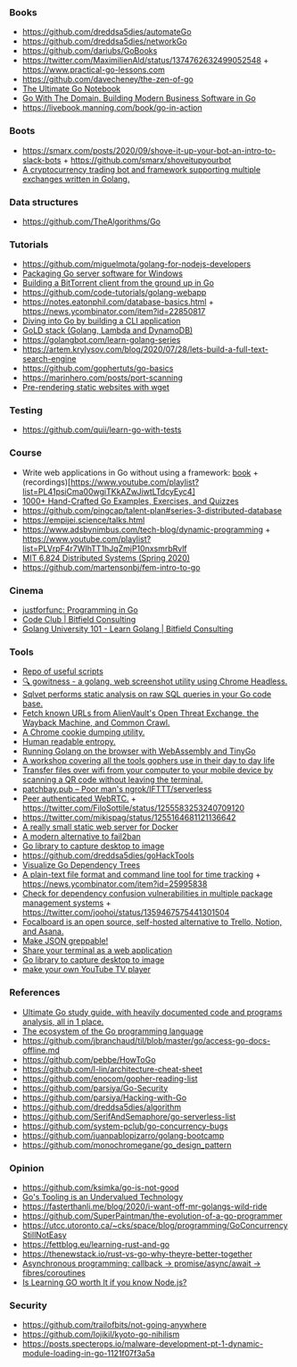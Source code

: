 ### Books

- https://github.com/dreddsa5dies/automateGo
- https://github.com/dreddsa5dies/networkGo
- https://github.com/dariubs/GoBooks
- https://twitter.com/MaximilienAld/status/1374762632499052548 + https://www.practical-go-lessons.com
- https://github.com/davecheney/the-zen-of-go
- [The Ultimate Go Notebook](https://docs.google.com/document/d/1QQq8Yf90ar59OUQM6qRDS6Bwk5hfOCpcqw_WUX43YOg/edit)
- [Go With The Domain. Building Modern Business Software in Go](https://news.ycombinator.com/item?id=27140724)
- https://livebook.manning.com/book/go-in-action

### Boots

- https://smarx.com/posts/2020/09/shove-it-up-your-bot-an-intro-to-slack-bots + https://github.com/smarx/shoveitupyourbot
- [A cryptocurrency trading bot and framework supporting multiple exchanges written in Golang.](https://github.com/thrasher-corp/gocryptotrader)

### Data structures

- https://github.com/TheAlgorithms/Go


### Tutorials

- https://github.com/miguelmota/golang-for-nodejs-developers
- [Packaging Go server software for Windows](https://twitter.com/benbjohnson/status/1360605093834424321)
- [Building a BitTorrent client from the ground up in Go](https://blog.jse.li/posts/torrent)
- https://github.com/code-tutorials/golang-webapp
- https://notes.eatonphil.com/database-basics.html + https://news.ycombinator.com/item?id=22850817
- [Diving into Go by building a CLI application](https://news.ycombinator.com/item?id=23318137)
- [GoLD stack (Golang, Lambda and DynamoDB)](https://dev.to/prozz/introduction-to-the-gold-stack-5b66)
- https://golangbot.com/learn-golang-series
- https://artem.krylysov.com/blog/2020/07/28/lets-build-a-full-text-search-engine
- https://github.com/gophertuts/go-basics
- https://marinhero.com/posts/port-scanning
- [Pre-rendering static websites with wget](https://apex.sh/blog/post/pre-render-wget)

### Testing

- https://github.com/quii/learn-go-with-tests

### Course

- Write web applications in Go without using a framework: [book](https://leanpub.com/antitextbookGo) + (recordings)[https://www.youtube.com/playlist?list=PL41psiCma00wgiTKkAZwJiwtLTdcyEyc4]
- [1000+ Hand-Crafted Go Examples, Exercises, and Quizzes](https://github.com/inancgumus/learngo)
- https://github.com/pingcap/talent-plan#series-3-distributed-database
- https://empijei.science/talks.html
- https://www.adsbynimbus.com/tech-blog/dynamic-programming + https://www.youtube.com/playlist?list=PLVrpF4r7WIhTT1hJqZmjP10nxsmrbRvlf
- [MIT 6.824 Distributed Systems (Spring 2020)](https://www.youtube.com/playlist?list=PLrw6a1wE39_tb2fErI4-WkMbsvGQk9_UB)
- https://github.com/martensonbj/fem-intro-to-go

### Cinema

- [justforfunc: Programming in Go](https://www.youtube.com/channel/UC_BzFbxG2za3bp5NRRRXJSw/playlists)
- [Code Club | Bitfield Consulting](https://www.youtube.com/playlist?list=PLEcwzBXTPUE_YQR7R0BRtHBYJ0LN3Y0i3)
- [Golang University 101 - Learn Golang | Bitfield Consulting](https://www.youtube.com/playlist?list=PLEcwzBXTPUE9V1o8mZdC9tNnRZaTgI-1P)

### Tools

- [Repo of useful scripts](https://github.com/lc/hacks)
- [🔍 gowitness - a golang, web screenshot utility using Chrome Headless.](https://github.com/sensepost/gowitness)
- [Sqlvet performs static analysis on raw SQL queries in your Go code base. ](https://github.com/houqp/sqlvet)
- [Fetch known URLs from AlienVault's Open Threat Exchange, the Wayback Machine, and Common Crawl.](https://github.com/lc/gau)
- [A Chrome cookie dumping utility.](https://github.com/CCob/gookies)
- [Human readable entropy.](https://gitlab.com/NebulousLabs/entropy-mnemonics)
- [Running Golang on the browser with WebAssembly and TinyGo](https://marianogappa.github.io/software/2020/04/01/webassembly-tinygo-cheesse)
- [A workshop covering all the tools gophers use in their day to day life](https://github.com/campoy/go-tooling-workshop)
- [Transfer files over wifi from your computer to your mobile device by scanning a QR code without leaving the terminal. ](https://github.com/claudiodangelis/qrcp)
- [patchbay.pub – Poor man's ngrok/IFTTT/serverless](https://news.ycombinator.com/item?id=21639066)
- [Peer authenticated WebRTC.](https://github.com/saljam/webwormhole) + https://twitter.com/FiloSottile/status/1255583253240709120
- https://twitter.com/mikispag/status/1255164681121136642
- [A really small static web server for Docker](https://github.com/PierreZ/goStatic)
- [A modern alternative to fail2ban](https://github.com/crowdsecurity/crowdsec)
- [Go library to capture desktop to image](https://github.com/kbinani/screenshot)
- https://github.com/dreddsa5dies/goHackTools
- [Visualize Go Dependency Trees](https://github.com/KyleBanks/depth)
- [A plain-text file format and command line tool for time tracking](https://github.com/jotaen/klog) + https://news.ycombinator.com/item?id=25995838
- [Check for dependency confusion vulnerabilities in multiple package management systems](https://github.com/visma-prodsec/confused) + https://twitter.com/joohoi/status/1359467575441301504
- [Focalboard is an open source, self-hosted alternative to Trello, Notion, and Asana.](https://github.com/mattermost/focalboard)
- [Make JSON greppable!](https://github.com/tomnomnom/gron)
- [Share your terminal as a web application](https://github.com/yudai/gotty)
- [Go library to capture desktop to image](https://github.com/kbinani/screenshot)
- [make your own YouTube TV player](https://github.com/cbix/gotubecast)

### References

- [Ultimate Go study guide, with heavily documented code and programs analysis, all in 1 place.](https://github.com/hoanhan101/ultimate-go)
- [The ecosystem of the Go programming language](https://henvic.dev/posts/go)
- https://github.com/jbranchaud/til/blob/master/go/access-go-docs-offline.md
- https://github.com/pebbe/HowToGo
- https://github.com/l-lin/architecture-cheat-sheet
- https://github.com/enocom/gopher-reading-list
- https://github.com/parsiya/Go-Security
- https://github.com/parsiya/Hacking-with-Go
- https://github.com/dreddsa5dies/algorithm
- https://github.com/SerifAndSemaphore/go-serverless-list
- https://github.com/system-pclub/go-concurrency-bugs
- https://github.com/juanpablopizarro/golang-bootcamp
- https://github.com/monochromegane/go_design_pattern

### Opinion

- https://github.com/ksimka/go-is-not-good
- [Go's Tooling is an Undervalued Technology](https://nullprogram.com/blog/2020/01/21)
- https://fasterthanli.me/blog/2020/i-want-off-mr-golangs-wild-ride
- https://github.com/SuperPaintman/the-evolution-of-a-go-programmer
- https://utcc.utoronto.ca/~cks/space/blog/programming/GoConcurrencyStillNotEasy
- https://fettblog.eu/learning-rust-and-go
- https://thenewstack.io/rust-vs-go-why-theyre-better-together
- [Asynchronous programming: callback -> promise/async/await -> fibres/coroutines](https://twitter.com/doubaokun/status/1380570950924652548)
- [Is Learning GO worth It if you know Node.js?](https://news.ycombinator.com/item?id=26939626)

### Security

- https://github.com/trailofbits/not-going-anywhere
- https://github.com/lojikil/kyoto-go-nihilism
- https://posts.specterops.io/malware-development-pt-1-dynamic-module-loading-in-go-1121f07f3a5a
